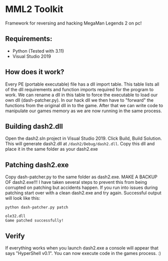 # MML2 Toolkit
 Framework for reversing and hacking MegaMan Legends 2 on pc!


## Requirements:
 - Python (Tested with 3.11)
 - Visual Studio 2019
 
## How does it work?
Every PE (portable executable) file has a dll import table. This table lists all of the dll requirements and function imports required for the program to work. We can rename a dll in this table to force the executable to load our own dll (dash-patcher.py). In our hack dll we then have to "forward" the functions from the original dll in to the game. After that we can write code to manipulate our games memory as we are now running in the same process. 

## Building dash2.dll
Open the dash2.sln project in Visual Studio 2019. Click Build, Build Solution. This will generate dash2.dll at ```/dash2/Debug/dash2.dll```. Copy this dll and place it in the same folder as your dash2.exe

## Patching dash2.exe
Copy dash-patcher.py to the same folder as dash2.exe. MAKE A BACKUP OF dash2.exe!!! I have taken several steps to prevent this from being corrupted on patching but accidents happen. If you run into issues during patching start over with a clean dash2.exe and try again. Successful output will look like this:

```
python dash-patcher.py patch

ole32.dll
Game patched successfully!
```


## Verify
If everything works when you launch dash2.exe a console will appear that says "HyperShell v0.1". You can now execute code in the games process. :) 

